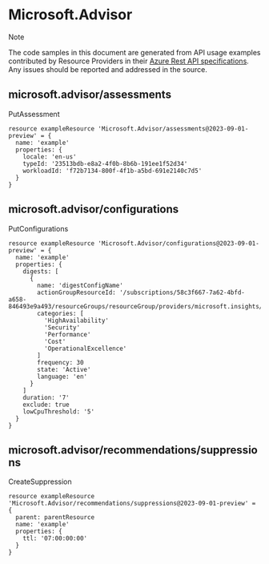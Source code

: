 # Microsoft.Advisor
  
> [!NOTE]
> The code samples in this document are generated from API usage examples contributed by Resource Providers in their [Azure Rest API specifications](https://github.com/Azure/azure-rest-api-specs). Any issues should be reported and addressed in the source.


## microsoft.advisor/assessments

PutAssessment
```bicep
resource exampleResource 'Microsoft.Advisor/assessments@2023-09-01-preview' = {
  name: 'example'
  properties: {
    locale: 'en-us'
    typeId: '23513bdb-e8a2-4f0b-8b6b-191ee1f52d34'
    workloadId: 'f72b7134-800f-4f1b-a5bd-691e2140c7d5'
  }
}
```

## microsoft.advisor/configurations

PutConfigurations
```bicep
resource exampleResource 'Microsoft.Advisor/configurations@2023-09-01-preview' = {
  name: 'example'
  properties: {
    digests: [
      {
        name: 'digestConfigName'
        actionGroupResourceId: '/subscriptions/58c3f667-7a62-4bfd-a658-846493e9a493/resourceGroups/resourceGroup/providers/microsoft.insights/actionGroups/actionGroupName'
        categories: [
          'HighAvailability'
          'Security'
          'Performance'
          'Cost'
          'OperationalExcellence'
        ]
        frequency: 30
        state: 'Active'
        language: 'en'
      }
    ]
    duration: '7'
    exclude: true
    lowCpuThreshold: '5'
  }
}
```

## microsoft.advisor/recommendations/suppressions

CreateSuppression
```bicep
resource exampleResource 'Microsoft.Advisor/recommendations/suppressions@2023-09-01-preview' = {
  parent: parentResource 
  name: 'example'
  properties: {
    ttl: '07:00:00:00'
  }
}
```
